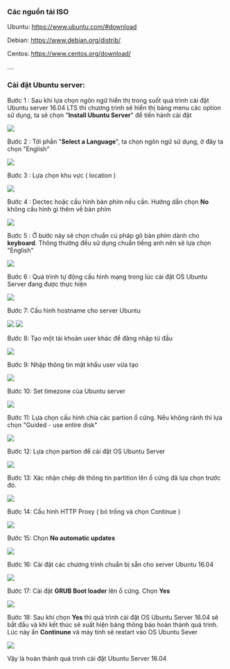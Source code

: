 ### Các nguồn tải ISO

Ubuntu: https://www.ubuntu.com/#download

Debian: https://www.debian.org/distrib/

Centos: https://www.centos.org/download/

....


### Cài đặt Ubuntu server:

Bước 1 : Sau khi lựa chọn ngôn ngữ hiển thị trong suốt quá trình cài đặt Ubuntu server 16.04 LTS thì chương trình sẽ hiển thị bảng menu các option sử dụng, ta sẽ chọn "**Install Ubuntu Server**" để tiến hành cài đặt

<img src="https://github.com/vjnkvt/Images/blob/master/1.PNG">

Bước 2 : Tới phần "**Select a Language**", ta chọn ngôn ngữ sử dụng, ở đây ta chọn "English"

<img src="https://github.com/vjnkvt/Images/blob/master/2.PNG">


Bước 3 : Lựa chọn khu vực ( location )

<img src="https://github.com/vjnkvt/Images/blob/master/3.PNG">

Bước 4 : Dectec hoặc cấu hình bàn phím nếu cần. Hướng dẫn chọn **No** không cấu hình gì thêm về bàn phím

<img src="https://github.com/vjnkvt/Images/blob/master/4.PNG">


Bước 5 : Ở bước này sẽ chọn chuẩn cú pháp gõ bàn phím dành cho **keyboard**. Thông thường đều sử dụng chuẩn tiếng anh nên sẽ lựa chọn "English"

<img src="https://github.com/vjnkvt/Images/blob/master/5.PNG">


Bước 6 : Quá trình tự động cấu hình mạng trong lúc cài đặt OS Ubuntu Server đang được thực hiện

<img src="https://github.com/vjnkvt/Images/blob/master/6.PNG">


Bước 7: Cấu hình hostname cho server Ubuntu

<img src="https://github.com/vjnkvt/Images/blob/master/7.PNG">

<img src="https://github.com/vjnkvt/Images/blob/master/7,2.PNG">

Bước 8: Tạo một tài khoản user khác để đăng nhập từ đầu

<img src="https://github.com/vjnkvt/Images/blob/master/8.PNG">

Bước 9: Nhập thông tin mật khẩu user vừa tạo

<img src="https://github.com/vjnkvt/Images/blob/master/9.PNG">

Bước 10: Set timezone của Ubuntu server

<img src="https://github.com/vjnkvt/Images/blob/master/10.PNG">

Bước 11: Lựa chọn cấu hình chia các partion ổ cứng. Nếu không rành thì lựa chọn "Guided - use entire disk"

<img src="https://github.com/vjnkvt/Images/blob/master/11.PNG">

Bước 12: Lựa chọn partion để cài đặt OS Ubuntu Server

<img src="https://github.com/vjnkvt/Images/blob/master/12.PNG">

Bước 13: Xác nhận chép đè thông tin partition lên ổ cứng đã lựa chọn trước đó.

<img src="https://github.com/vjnkvt/Images/blob/master/13.PNG">

Bước 14: Cấu hình HTTP Proxy ( bỏ trống và chọn Continue )

<img src="https://github.com/vjnkvt/Images/blob/master/14.PNG">

Bước 15: Chọn **No automatic updates**

<img src="https://github.com/vjnkvt/Images/blob/master/15.PNG">

Bước 16: Cài đặt các chương trình chuẩn bị sẵn cho server Ubuntu 16.04

<img src="https://github.com/vjnkvt/Images/blob/master/16.PNG">

Bước 17: Cài đặt **GRUB Boot loader** lên ổ cứng. Chọn **Yes**

<img src="https://github.com/vjnkvt/Images/blob/master/17.PNG">

Bước 18: Sau khi chọn **Yes** thì quá trình cài đặt OS Ubuntu Server 16.04 sẽ bắt đầu và khi kết thúc sẽ xuất hiện bảng thông báo hoàn thành quá trình. Lúc này ấn **Continune** và máy tính sẽ restart vào OS Ubuntu Sever

<img src="https://github.com/vjnkvt/Images/blob/master/18.PNG">

Vậy là hoàn thành quá trình cài đặt Ubuntu Server 16.04
